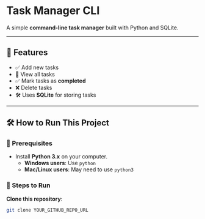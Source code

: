 # **Task Manager CLI**

A simple **command-line task manager** built with Python and SQLite.

---

## 🔹 **Features**
- ✅ Add new tasks
- 📜 View all tasks
- ✅ Mark tasks as **completed**
- ❌ Delete tasks
- 🛠 Uses **SQLite** for storing tasks

---

## 🛠 **How to Run This Project**
### **🔹 Prerequisites**
- Install **Python 3.x** on your computer.
  - **Windows users**: Use `python`
  - **Mac/Linux users**: May need to use `python3`

### **🔹 Steps to Run**
**Clone this repository**:
   ```sh
   git clone YOUR_GITHUB_REPO_URL
